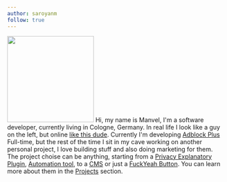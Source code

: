 ```yaml
---
author: saroyanm
follow: true
---
```


<img src="images/authors/menno.png" width="200px"> Hi, my name is Manvel, I'm a
software developer, currently living in Cologne, Germany. In real life I look
like a guy on the left, but online [like this dude](lokhmaty). Currently I'm
developing [Adblock Plus](https://adblockplus.org/) Full-time, but the rest of
the time I sit in my cave working on another personal project, I love building
stuff and also doing marketing for them. The project choise can be anything,
starting from a [Privacy Explanatory Plugin](/projects/privacy-manager),
[Automation tool](/projects/cba), to a [CMS](/projects/cmints) or just a
[FuckYeah Button](/projects/fuck-yeah-button). You can learn more about them in
the [Projects](/) section.
